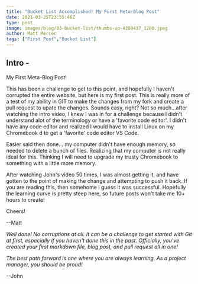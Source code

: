 ```yaml
---
title: "Bucket List Accomplished! My First Meta-Blog Post"
date: 2021-03-25T23:55:46Z
type: post
image: images/blog/03-bucket-list/thumbs-up-4200437_1280.jpeg
author: Matt Mercer
tags: ["First Post","Bucket List"]
---
```


## Intro -

My First Meta-Blog Post!

This has been a challenge to get to this point, and hopefully I haven't corrupted the entire website, but here is my first post. This is really more of a test of my ability in GIT to make the changes from my fork and create a pull request to upate the changes. Sounds easy, right? Not so much...after watching the intro video, I knew I was in for a challenge because I didn't understand alot of the terminology or have a 'favorite code editor'. I didn't have any code editor and realized I would have to install Linux on my Chromebook d to get a 'favorite' code editor VS Code.

Easier said then done... my computer didn't have enough memory, so needed to delete a bunch of files. Realizing that my computer is not really ideal for this. Thinking I will need to upgrade my trusty Chromebook to something with a little more memory.

After watching John's video 50 times, I was almost getting it, and have gotten to the point of making the change and attempting to push it back. If you are reading this, then somehome I guess it was successful. Hopefully the learning curve is pretty steep here, so future posts won't take me 10+ hours to create!

Cheers!

--Matt

*Well done! No corruptions at all. It can be a challenge to get started with Git at first, especially if you haven't done this in the past. Officially, you've created your first markdown file, blog post, and pull request all in one!*

*The best path forward is one where you are always learning. As a project manager, you should be proud!*

--John
